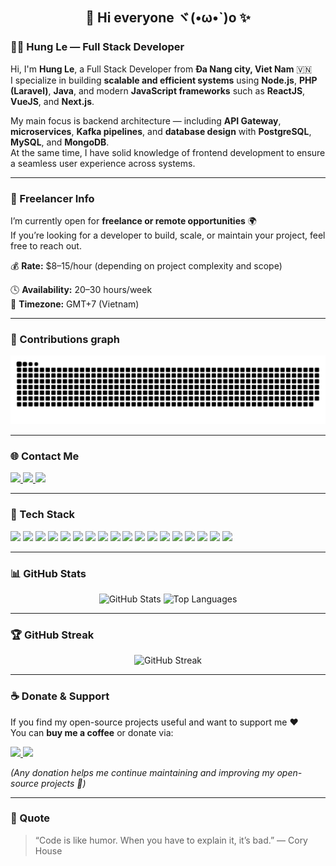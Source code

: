 <h2 align="center">👋 Hi everyone ヾ(•ω•`)o ✨</h2>

### 👨‍💻 Hung Le — Full Stack Developer

Hi, I'm **Hung Le**, a Full Stack Developer from **Đa Nang city, Viet Nam** 🇻🇳  
I specialize in building **scalable and efficient systems** using **Node.js**, **PHP (Laravel)**, **Java**, and modern **JavaScript frameworks** such as **ReactJS**, **VueJS**, and **Next.js**.

My main focus is backend architecture — including **API Gateway**, **microservices**, **Kafka pipelines**, and **database design** with **PostgreSQL**, **MySQL**, and **MongoDB**.  
At the same time, I have solid knowledge of frontend development to ensure a seamless user experience across systems.

---

### 💼 Freelancer Info

I’m currently open for **freelance or remote opportunities** 🌍  
If you’re looking for a developer to build, scale, or maintain your project, feel free to reach out.

💰 **Rate:** $8–15/hour (depending on project complexity and scope)

🕓 **Availability:** 20–30 hours/week  
📅 **Timezone:** GMT+7 (Vietnam)

---

### 🚀 Contributions graph

<picture>
  <source
    media="(prefers-color-scheme: dark)"
    srcset="https://raw.githubusercontent.com/platane/snk/output/github-contribution-grid-snake-dark.svg"
  />
  <source
    media="(prefers-color-scheme: light)"
    srcset="https://raw.githubusercontent.com/platane/snk/output/github-contribution-grid-snake.svg"
  />
  <img
    alt="github contribution grid snake animation"
    src="https://raw.githubusercontent.com/platane/snk/output/github-contribution-grid-snake.svg"
  />
</picture>

---

### 🌐 Contact Me
<p align="left">
  <a href="https://www.facebook.com/hungle.real" target="_blank">
    <img src="https://img.shields.io/badge/Facebook-%231877F2.svg?logo=Facebook&logoColor=white"/>
  </a>
  <a href="https://www.linkedin.com/in/hungle-tech/" target="_blank">
    <img src="https://img.shields.io/badge/LinkedIn-%230077B5.svg?logo=linkedin&logoColor=white"/>
  </a>
  <a href="mailto:hungle.tech@gmail.com">
    <img src="https://img.shields.io/badge/Email-D14836?logo=gmail&logoColor=white"/>
  </a>
</p>

---

### 🧠 Tech Stack
<p align="left">
  <img src="https://img.shields.io/badge/Node.js-6DA55F?logo=node.js&logoColor=white"/>
  <img src="https://img.shields.io/badge/NestJS-E0234E?logo=nestjs&logoColor=white"/>
  <img src="https://img.shields.io/badge/Express.js-000000?logo=express&logoColor=white"/>
  <img src="https://img.shields.io/badge/Java-orange?logo=openjdk&logoColor=white"/>
  <img src="https://img.shields.io/badge/PHP-777BB4?logo=php&logoColor=white"/>
  <img src="https://img.shields.io/badge/Laravel-FF2D20?logo=laravel&logoColor=white"/>
  <img src="https://img.shields.io/badge/React-20232A?logo=react&logoColor=61DAFB"/>
  <img src="https://img.shields.io/badge/Vue.js-35495E?logo=vuedotjs&logoColor=4FC08D"/>
  <img src="https://img.shields.io/badge/Next.js-000000?logo=nextdotjs&logoColor=white"/>
  <img src="https://img.shields.io/badge/TailwindCSS-38B2AC?logo=tailwindcss&logoColor=white"/>
  <img src="https://img.shields.io/badge/PostgreSQL-316192?logo=postgresql&logoColor=white"/>
  <img src="https://img.shields.io/badge/MySQL-4479A1?logo=mysql&logoColor=white"/>
  <img src="https://img.shields.io/badge/MongoDB-4EA94B?logo=mongodb&logoColor=white"/>
  <img src="https://img.shields.io/badge/Redis-DC382D?logo=redis&logoColor=white"/>
  <img src="https://img.shields.io/badge/Kafka-231F20?logo=apachekafka&logoColor=white"/>
  <img src="https://img.shields.io/badge/Docker-2496ED?logo=docker&logoColor=white"/>
  <img src="https://img.shields.io/badge/AWS-232F3E?logo=amazonaws&logoColor=white"/>
  <img src="https://img.shields.io/badge/REST%20API-02569B?logo=api&logoColor=white"/>
</p>

---

### 📊 GitHub Stats
<p align="center">
  <img src="https://github-readme-stats.vercel.app/api?username=hunglv-fs&show_icons=true&theme=radical" alt="GitHub Stats" height="150"/>
  <img src="https://github-readme-stats.vercel.app/api/top-langs/?username=hunglv-fs&layout=compact&theme=radical" alt="Top Languages" height="150"/>
</p>

---

### 🏆 GitHub Streak
<p align="center">
  <img src="https://streak-stats.demolab.com?user=hunglv-fs&theme=radical&border_radius=10" alt="GitHub Streak"/>
</p>

---

### ☕ Donate & Support

If you find my open-source projects useful and want to support me ❤️  
You can **buy me a coffee** or donate via:

<p align="left">
  <a href="https://www.paypal.me/yourpaypal" target="_blank">
    <img src="https://img.shields.io/badge/PayPal-00457C?logo=paypal&logoColor=white"/>
  </a>
  <a href="https://imgur.com/your-momo-qrcode-link" target="_blank">
    <img src="https://img.shields.io/badge/MoMo-EF1A47?logo=mocha&logoColor=white"/>
  </a>
</p>

*(Any donation helps me continue maintaining and improving my open-source projects 🙏)*

---

### 📝 Quote
> “Code is like humor. When you have to explain it, it’s bad.” — Cory House


